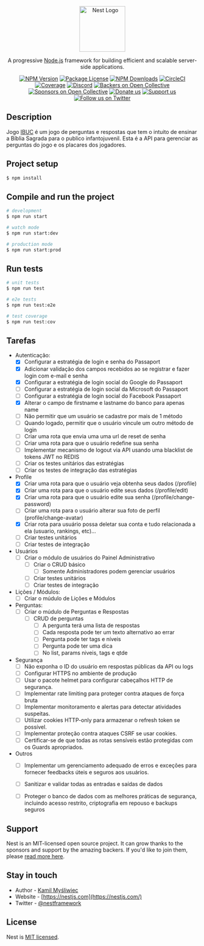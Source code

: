 <p align="center">
  <a href="http://nestjs.com/" target="blank"><img src="https://nestjs.com/img/logo-small.svg" width="120" alt="Nest Logo" /></a>
</p>

[circleci-image]: https://img.shields.io/circleci/build/github/nestjs/nest/master?token=abc123def456
[circleci-url]: https://circleci.com/gh/nestjs/nest

  <p align="center">A progressive <a href="http://nodejs.org" target="_blank">Node.js</a> framework for building efficient and scalable server-side applications.</p>
    <p align="center">
<a href="https://www.npmjs.com/~nestjscore" target="_blank"><img src="https://img.shields.io/npm/v/@nestjs/core.svg" alt="NPM Version" /></a>
<a href="https://www.npmjs.com/~nestjscore" target="_blank"><img src="https://img.shields.io/npm/l/@nestjs/core.svg" alt="Package License" /></a>
<a href="https://www.npmjs.com/~nestjscore" target="_blank"><img src="https://img.shields.io/npm/dm/@nestjs/common.svg" alt="NPM Downloads" /></a>
<a href="https://circleci.com/gh/nestjs/nest" target="_blank"><img src="https://img.shields.io/circleci/build/github/nestjs/nest/master" alt="CircleCI" /></a>
<a href="https://coveralls.io/github/nestjs/nest?branch=master" target="_blank"><img src="https://coveralls.io/repos/github/nestjs/nest/badge.svg?branch=master#9" alt="Coverage" /></a>
<a href="https://discord.gg/G7Qnnhy" target="_blank"><img src="https://img.shields.io/badge/discord-online-brightgreen.svg" alt="Discord"/></a>
<a href="https://opencollective.com/nest#backer" target="_blank"><img src="https://opencollective.com/nest/backers/badge.svg" alt="Backers on Open Collective" /></a>
<a href="https://opencollective.com/nest#sponsor" target="_blank"><img src="https://opencollective.com/nest/sponsors/badge.svg" alt="Sponsors on Open Collective" /></a>
  <a href="https://paypal.me/kamilmysliwiec" target="_blank"><img src="https://img.shields.io/badge/Donate-PayPal-ff3f59.svg" alt="Donate us"/></a>
    <a href="https://opencollective.com/nest#sponsor"  target="_blank"><img src="https://img.shields.io/badge/Support%20us-Open%20Collective-41B883.svg" alt="Support us"></a>
  <a href="https://twitter.com/nestframework" target="_blank"><img src="https://img.shields.io/twitter/follow/nestframework.svg?style=social&label=Follow" alt="Follow us on Twitter"></a>
</p>
  <!--[![Backers on Open Collective](https://opencollective.com/nest/backers/badge.svg)](https://opencollective.com/nest#backer)
  [![Sponsors on Open Collective](https://opencollective.com/nest/sponsors/badge.svg)](https://opencollective.com/nest#sponsor)-->

## Description

Jogo [IBUC](https://ibuc.online) é um jogo de perguntas e respostas que tem o intuito de ensinar a Bíblia Sagrada para o publico infantojuvenil. Esta é a API para gerenciar as perguntas do jogo e os placares dos jogadores.

## Project setup

```bash
$ npm install
```

## Compile and run the project

```bash
# development
$ npm run start

# watch mode
$ npm run start:dev

# production mode
$ npm run start:prod
```

## Run tests

```bash
# unit tests
$ npm run test

# e2e tests
$ npm run test:e2e

# test coverage
$ npm run test:cov
```

## Tarefas

- Autenticação:
  - [x] Configurar a estratégia de login e senha do Passaport
  - [x] Adicionar validação dos campos recebidos ao se registrar e fazer login com e-mail e senha
  - [x] Configurar a estratégia de login social do Google do Passaport
  - [ ] Configurar a estratégia de login social da Microsoft do Passaport
  - [ ] Configurar a estratégia de login social do Facebook Passaport
  - [x] Alterar o campo de firstname e lastname do banco para apenas name
  - [ ] Não permitir que um usuário se cadastre por mais de 1 método
  - [ ] Quando logado, permitir que o usuário vincule um outro método de login
  - [ ] Criar uma rota que envia uma uma url de reset de senha
  - [ ] Criar uma rota para que o usuário redefine sua senha
  - [ ] Implementar mecanismo de logout via API usando uma blacklist de tokens JWT no REDIS
  - [ ] Criar os testes unitários das estratégias
  - [ ] Criar os testes de integração das estratégias

- Profile
  - [x] Criar uma rota para que o usuário veja obtenha seus dados (/profile)
  - [x] Criar uma rota para que o usuário edite seus dados (/profile/edit)
  - [x] Criar uma rota para que o usuário edite sua senha (/profile/change-password)
  - [ ] Criar uma rota para o usuário alterar sua foto de perfil (profile/change-avatar)
  - [x] Criar rota para usuário possa deletar sua conta e tudo relacionada a ela (usuario, rankings, etc)...
  - [ ] Criar testes unitários
  - [ ] Criar testes de integração

- Usuários
  - [ ] Criar o módulo de usuários do Painel Administrativo
    - [ ] Criar o CRUD básico
      - [ ] Somente Administradores podem gerenciar usuários
    - [ ] Criar testes unitários
    - [ ] Criar testes de integração

- Lições / Módulos:
  - [ ] Criar o múdulo de Lições e Módulos

- Perguntas:
  - [ ] Criar o múdulo de Perguntas e Respostas
    - [ ] CRUD de perguntas
      - [ ] A pergunta terá uma lista de respostas
      - [ ] Cada resposta pode ter um texto alternativo ao errar
      - [ ] Pergunta pode ter tags e níveis
      - [ ] Pergunta pode ter uma dica
      - [ ] No list, params niveis, tags e qtde

- Segurança
  - [ ] Não exponha o ID do usuário em respostas públicas da API ou logs
  - [ ] Configurar HTTPS no ambiente de produção
  - [ ] Usar o pacote helmet para configurar cabeçalhos HTTP de segurança.
  - [ ] Implementar rate limiting para proteger contra ataques de força bruta
  - [ ] Implementar monitoramento e alertas para detectar atividades suspeitas.
  - [ ] Utilizar cookies HTTP-only para armazenar o refresh token se possível.
  - [ ] Implementar proteção contra ataques CSRF se usar cookies.
  - [ ] Certificar-se de que todas as rotas sensíveis estão protegidas com os Guards apropriados.

- Outros
  - [ ] Implementar um gerenciamento adequado de erros e exceções para fornecer feedbacks úteis e seguros aos usuários.
  - [ ] Sanitizar e validar todas as entradas e saídas de dados
  - [ ] Proteger o banco de dados com as melhores práticas de segurança, incluindo acesso restrito, criptografia em repouso e backups seguros


## Support

Nest is an MIT-licensed open source project. It can grow thanks to the sponsors and support by the amazing backers. If you'd like to join them, please [read more here](https://docs.nestjs.com/support).

## Stay in touch

- Author - [Kamil Myśliwiec](https://twitter.com/kammysliwiec)
- Website - [https://nestjs.com](https://nestjs.com/)
- Twitter - [@nestframework](https://twitter.com/nestframework)

## License

Nest is [MIT licensed](https://github.com/nestjs/nest/blob/master/LICENSE).
